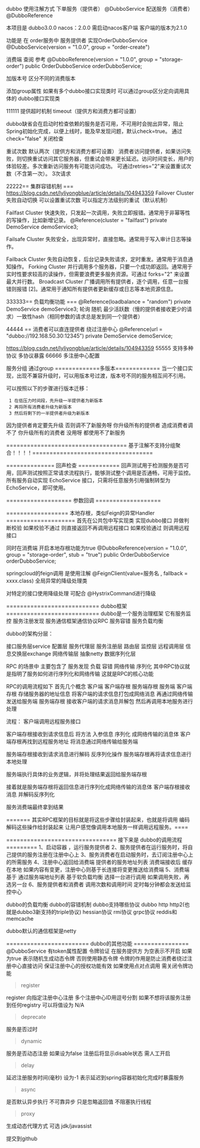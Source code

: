 
dubbo 使用注解方式
下单服务（提供者） @DubboService     配送服务（消费者）@DubboReference


本项目是  dubbo3.0.0 nacos：2.0.0
需启动nacos客户端  客户端的版本为2.1.0

功能是 在 order服务中 服务提供者 实现OrderDubboService
@DubboService(version = "1.0.0", group = "order-create")

消费端  查阅 参考
@DubboReference(version = "1.0.0", group = "storage-order")
public OrderDubboService orderDubboService;

加版本号 区分不同的消费版本

添加group属性 如果有多个dubbo接口实现类时  可以通过group区分定向调用具体的 dubbo接口实现类

111111 提供超时机制 timeout（提供方和消费方都可设置）

dubbo缺省会在启动时检查依赖的服务是否可用，不可用时会抛出异常，阻止Spring初始化完成，以便上线时，能及早发现问题，默认check=true。
通过check="false" 关闭检查

重试次数 默认两次（提供方和消费方都可设置）
消费者访问提供者，如果访问失败，则切换重试访问其它服务器，但重试会带来更长延迟。访问时间变长，用户的体验较差。多次重新访问服务有可能访问成功。
可通过retries="2"来设置重试次数（不含第一次）。 3次请求

22222== 集群容错机制 ===
https://blog.csdn.net/lyliyongblue/article/details/104943359
Failover Cluster 失败自动切换 可以设置重试次数 可以指定方法级别的重试（默认机制）

Failfast Cluster 快速失败，只发起一次调用，失败立即报错。通常用于非幂等性的写操作，比如新增记录。
@Reference(cluster = "failfast")
private DemoService demoService3;

Failsafe Cluster 失败安全，出现异常时，直接忽略。通常用于写入审计日志等操作。

Failback Cluster 失败自动恢复，后台记录失败请求，定时重发。通常用于消息通知操作。
Forking Cluster 并行调用多个服务器，只要一个成功即返回。通常用于实时性要求较高的读操作，但需要浪费更多服务资源。可通过 forks="2" 来设置最大并行数。
Broadcast Cluster  广播调用所有提供者，逐个调用，任意一台报错则报错 [2]。通常用于通知所有提供者更新缓存或日志等本地资源信息。

333333== 负载均衡功能 ===
@Reference(loadbalance = "random")
private DemoService demoService3;
轮询 随机 最少活跃数（慢的提供者接收更少的请求）一致性hash（相同参数的请求总是发到同一个提供者）

44444 == 消费者可以直连提供者 绕过注册中心
@Reference(url = "dubbo://192.168.50.30:12345")
private DemoService demoService;

https://blog.csdn.net/lyliyongblue/article/details/104943359
55555 支持多种协议 多协议暴露
66666 多注册中心配置

服务分组  通过group
=============多版本=============
当一个接口实现，出现不兼容升级时，可以用版本号过渡，版本号不同的服务相互间不引用。

可以按照以下的步骤进行版本迁移：

     1 在低压力时间段，先升级一半提供者为新版本
     2 再将所有消费者升级为新版本
     3 然后将剩下的一半提供者升级为新版本
因为提供者肯定要先升级 否则调不了新服务呀   你升级所有的提供者  造成消费者调不了  你升级所有的消费者 没用呀 都使用不了新服务


=================================== 基于注解不支持分组聚合！！！！===================================


==============  回声检查 ============
回声测试用于检测服务是否可用，回声测试按照正常请求流程执行，能够测试整个调用是否通畅，可用于监控。
所有服务自动实现 EchoService 接口，只需将任意服务引用强制转型为 EchoService，即可使用。


=================== 参数回调 ===================


================== 本地存根，类似Feign的异常Handler ====================
首先在公共包中写实现类 实现dubbo接口
并做判断校验  如果校验不通过 则直接返回不再调用远程接口
如果校验通过 则调用远程接口

同时在消费端 开启本地存根功能为true
@DubboReference(version = "1.0.0", group = "storage-order", stub = "true")
public OrderDubboService orderDubboService;


springcloud的feign调用 是使用注解  @FeignClient(value=服务名   , fallback = xxxx.class)
全局异常的降级处理类

对特定的接口使用降级处理  可配合 @HystrixCommand进行降级



=========================== dubbo框架 ===========================
dubbo是一个服务治理框架 它有服务监控  服务注册发现  服务通信框架通信协议RPC   服务容错  服务负载均衡

dubbo的架构分层：

接口服务层service
配置层
服务代理层
服务注册层
路由层
监控层
远程调用层
信息交换层exchange
网络传输层 抽象netty
数据序列化层



RPC 的场景中 主要包含了 服务发现  负载 容错 网络传输 序列化
其中RPC协议就是指明了服务如何进行序列化和网络传输  这就是RPC的核心功能

RPC的调用流程如下
首先几个概念   客户端  客户端存根    服务端存根 服务端
客户端存根 存储服务器的地址信息 将客户端的请求信息打包成网络消息 再通过网络传输发送给服务端
服务端存根 接收客户端的请求消息并解包 然后再调用本地服务进行处理

流程：
客户端调用远程服务接口

客户端存根接收到请求信息后 将方法 入参信息 序列化 成网络传输的消息体
客户端存根再找到远程服务地址 将消息通过网络传输给服务端

服务端存根接收到请求消息进行解码 反序列化操作
服务端存根再将请求信息进行本地处理

服务端执行具体的业务逻辑，并将处理结果返回给服务端存根

接着就是服务端存根将返回信息进行序列化成网络传输的消息体
客户端存根接收消息 并解码反序列化

服务消费端最终拿到结果


======= 其实RPC框架的目标就是将这些步骤给封装起来，也就是将调用 编码解码这些操作给封装起来  让用户感觉像调用本地服务一样调用远程服务。====


================================ 接下来是 dubbo的调用流程 =========
1、启动容器 ，运行服务提供者
2、服务提供者在运行服务时，将自己提供的服务注册在注册中心上
3、服务消费者在启动服务时，去订阅注册中心上的所需服务
4、注册中心返回给消费端 提供者的服务地址列表 消费端接收后 缓存在本地 如果内容有变更，注册中心则基于长连接将变更推送给消费端
5、消费端基于 通过服务端地址列表 基于软负载均衡  选择一台进行调用 如果调用失败，再选另一台
6、服务提供者和消费者 调用次数和调用时间 定时每分钟都会发送给监控中心


dubbo的负载均衡   dubbo的容错机制
dubbo支持哪些协议
dubbo http http2(也就是dubbo3新支持的triple协议) hessian协议 rmi协议 grpc协议 reddis和memcache

dubbo默认的通信框架是netty


======================== dubbo的其他功能 ================
@DubboService 有token属性配置 令牌验证 在服务提供方    为空表示不开启  如果为true 表示随机生成动态令牌 否则使用静态令牌
令牌的作用是防止消费者绕过注册中心直接访问 保证注册中心的授权功能有效 如果使用点对点调用 需关闭令牌功能

> register

register 向指定注册中心注册 多个注册中心ID用逗号分割  如果不想将该服务注册到任何registry 可以将值设为   N/A

> deprecate

服务是否过时

> dynamic

服务是否动态注册 如果设为false 注册后将显示disable状态  需人工开启

> delay

延迟注册服务时间(毫秒) 设为-1 表示延迟到spring容器初始化完成时暴露服务

> async

是否默认异步执行   不可靠异步  只是忽略返回值  不阻塞执行线程

> proxy

生成动态代理方式  可选  jdk/javassist

提交到github






















